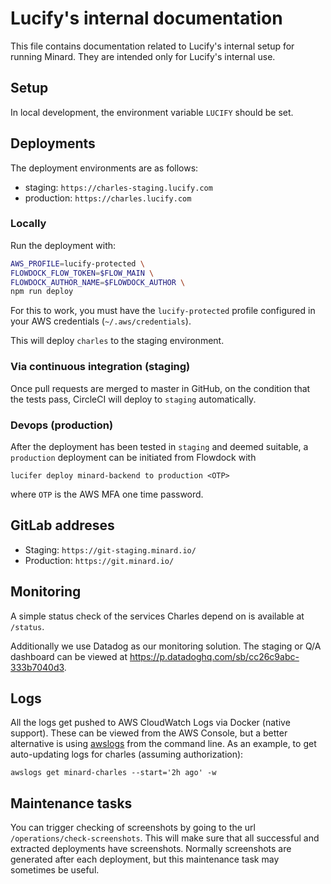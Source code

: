 
# Lucify's internal documentation

This file contains documentation related to
Lucify's internal setup for running Minard.
They are intended only for Lucify's internal use.

## Setup

In local development, the environment variable `LUCIFY` should be set.

## Deployments

The deployment environments are as follows:
- staging: `https://charles-staging.lucify.com`
- production: `https://charles.lucify.com`

### Locally

Run the deployment with:
```bash
AWS_PROFILE=lucify-protected \
FLOWDOCK_FLOW_TOKEN=$FLOW_MAIN \
FLOWDOCK_AUTHOR_NAME=$FLOWDOCK_AUTHOR \
npm run deploy
```
For this to work, you must have the `lucify-protected` profile
configured in your AWS credentials (`~/.aws/credentials`).

This will deploy `charles` to the staging environment.

### Via continuous integration (staging)

Once pull requests are merged to master in GitHub, on the condition
that the tests pass, CircleCI will deploy to `staging` automatically.

### Devops (production)

After the deployment has been tested in `staging` and deemed suitable,
a `production` deployment can be initiated from Flowdock with
```
lucifer deploy minard-backend to production <OTP>
````
where `OTP` is the AWS MFA one time password.

## GitLab addreses

- Staging: `https://git-staging.minard.io/`
- Production: `https://git.minard.io/`

## Monitoring

A simple status check of the services Charles depend on is available at `/status`.

Additionally we use Datadog as our monitoring solution.
The staging or Q/A dashboard can be
viewed at https://p.datadoghq.com/sb/cc26c9abc-333b7040d3.

## Logs

All the logs get pushed to AWS CloudWatch Logs via Docker (native support). These can be viewed
from the AWS Console, but a better alternative is using [awslogs](https://github.com/jorgebastida/awslogs)
from the command line. As an example, to get auto-updating logs for charles (assuming authorization):

```shell
awslogs get minard-charles --start='2h ago' -w
```

## Maintenance tasks

You can trigger checking of screenshots by going to the url `/operations/check-screenshots`.
This will make sure that all successful and extracted deployments have screenshots.
Normally screenshots are generated after each deployment, but this maintenance task
may sometimes be useful.
